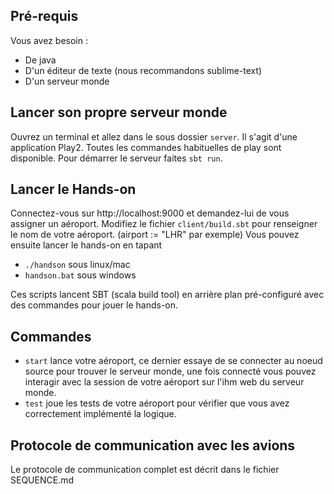 Pré-requis
------------

Vous avez besoin :
* De java
* D'un éditeur de texte (nous recommandons sublime-text)
* D'un serveur monde

Lancer son propre serveur monde
------------
Ouvrez un terminal et allez dans le sous dossier `server`. Il s'agit d'une application Play2. Toutes les commandes habituelles de play sont disponible.
Pour démarrer le serveur faites `sbt run`.

Lancer le Hands-on
------------
Connectez-vous sur http://localhost:9000 et demandez-lui de vous assigner un aéroport.
Modifiez le fichier `client/build.sbt` pour renseigner le nom de votre aéroport. (airport := "LHR" par exemple)
Vous pouvez ensuite lancer le hands-on en tapant
* ```./handson``` sous linux/mac
* ```handson.bat``` sous windows

Ces scripts lancent SBT (scala build tool) en arrière plan pré-configuré avec des commandes pour jouer le hands-on.

Commandes
------------
* `start` lance votre aéroport, ce dernier essaye de se connecter au noeud source pour trouver le serveur monde, une fois
connecté vous pouvez interagir avec la session de votre aéroport sur l'ihm web du serveur monde.
* `test` joue les tests de votre aéroport pour vérifier que vous avez correctement implémenté la logique.



Protocole de communication avec les avions
------------

Le protocole de communication complet est décrit dans le fichier SEQUENCE.md